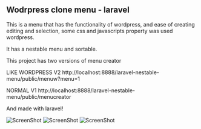 ## Wodrpress clone  menu - laravel
This is a menu that has the functionality of wordpress, and ease of creating editing and selection, some css and javascripts property was used wordpress.

It has a nestable menu and sortable.

This project has two versions of menu creator

LIKE WORDPRESS  V2 http://localhost:8888/laravel-nestable-menu/public/menuw?menu=1

NORMAL V1 http://localhost:8888/laravel-nestable-menu/public/menucreator

And made with laravel!

![ScreenShot](http://oi59.tinypic.com/m935vp.jpg)
![ScreenShot](http://oi61.tinypic.com/4g2bli.jpg)
![ScreenShot](http://oi62.tinypic.com/28bb6eq.jpg)


